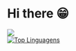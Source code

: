 # Hi there 😁

<img src="https://www.gifcen.com/wp-content/uploads/2021/02/demon-slayer-gif-1.gif"> <br>
[![Top Linguagens](https://github-readme-stats.vercel.app/api/top-langs/?username=lucassmonn&layout=compact)](https://github.com/anuraghazra/github-readme-stats)
